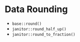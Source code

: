 # Data Rounding 

 - `base::round()`
 - `janitor::round_half_up()`
 - `janitor::round_to_fraction()`